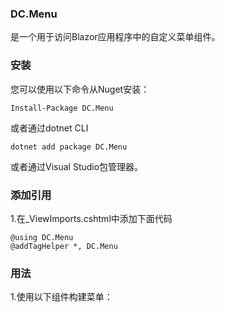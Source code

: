 ###  **DC.Menu** 

是一个用于访问Blazor应用程序中的自定义菜单组件。

###  **安装** 

您可以使用以下命令从Nuget安装：

```
Install-Package DC.Menu
```

或者通过dotnet CLI

```
dotnet add package DC.Menu
```

或者通过Visual Studio包管理器。

###  **添加引用** 

1.在_ViewImports.cshtml中添加下面代码

```
@using DC.Menu
@addTagHelper *, DC.Menu
```

###  **用法**

1.使用以下组件构建菜单：